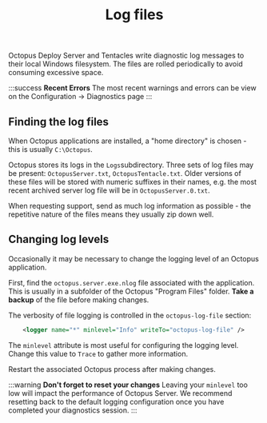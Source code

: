 ﻿---
title: Log files
position: 1
---


Octopus Deploy Server and Tentacles write diagnostic log messages to their local Windows filesystem. The files are rolled periodically to avoid consuming excessive space.

:::success
**Recent Errors**
The most recent warnings and errors can be view on the Configuration -> Diagnostics page
:::

## Finding the log files


When Octopus applications are installed, a "home directory" is chosen - this is usually `C:\Octopus`.


Octopus stores its logs in the `Logs`subdirectory. Three sets of log files may be present: `OctopusServer.txt`, `OctopusTentacle.txt`. Older versions of these files will be stored with numeric suffixes in their names, e.g. the most recent archived server log file will be in `OctopusServer.0.txt`.


When requesting support, send as much log information as possible - the repetitive nature of the files means they usually zip down well.

## Changing log levels


Occasionally it may be necessary to change the logging level of an Octopus application.


First, find the `octopus.server.exe.nlog` file associated with the application. This is usually in a subfolder of the Octopus "Program Files" folder. **Take a backup** of the file before making changes.


The verbosity of file logging is controlled in the `octopus-log-file` section:

```xml
    <logger name="*" minlevel="Info" writeTo="octopus-log-file" />
```


The `minlevel` attribute is most useful for configuring the logging level. Change this value to `Trace` to gather more information.


Restart the associated Octopus process after making changes.

:::warning
**Don&#39;t forget to reset your changes**
Leaving your `minlevel` too low will impact the performance of Octopus Server. We recommend resetting back to the default logging configuration once you have completed your diagnostics session.
:::
